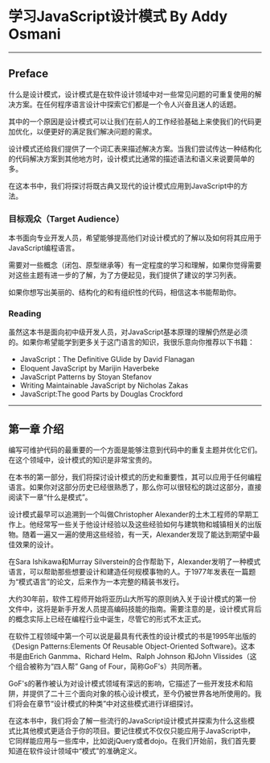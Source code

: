 ﻿# 学习JavaScript设计模式 By Addy Osmani


---

## Preface

什么是设计模式，设计模式是在软件设计领域中对一些常见问题的可重复使用的解决方案。在任何程序语言设计中探索它们都是一个令人兴奋且迷人的话题。

其中的一个原因是设计模式可以让我们在前人的工作经验基础上来使我们的代码更加优化，以便更好的满足我们解决问题的需求。

设计模式还给我们提供了一个词汇表来描述解决方案。当我们尝试传达一种结构化的代码解决方案到其他地方时，设计模式比通常的描述语法和语义来说要简单的多。

在这本书中，我们将探讨将既古典又现代的设计模式应用到JavaScript中的方法。

### 目标观众（Target Audience）

本书面向专业开发人员，希望能够提高他们对设计模式的了解以及如何将其应用于JavaScript编程语言。

需要对一些概念（闭包、原型继承等）有一定程度的学习和理解，如果你觉得需要对这些主题有进一步的了解，为了方便起见，我们提供了建议的学习列表。

如果你想写出美丽的、结构化的和有组织性的代码，相信这本书能帮助你。

### Reading

虽然这本书是面向初中级开发人员，对JavaScript基本原理的理解仍然是必须的。如果你希望能学到更多关于这门语言的知识，我很乐意向你推荐以下书籍：

 - JavaScript：The Definitive GUide by David Flanagan
 - Eloquent JavaScript by Marijin Haverbeke
 - JavaScript Patterns by Stoyan Stefanov
 - Writing Maintainable JavaScript by Nicholas Zakas
 - JavaScript:The good Parts by Douglas Crockford
 
---
## 第一章 介绍

编写可维护代码的最重要的一个方面是能够注意到代码中的重复主题并优化它们。在这个领域中，设计模式的知识是非常宝贵的。

在本书的第一部分，我们将探讨设计模式的历史和重要性，其可以应用于任何编程语言。如果你对这部分历史已经很熟悉了，那么你可以很轻松的跳过这部分，直接阅读下一章“什么是模式”。

设计模式最早可以追溯到一个叫做Christopher Alexander的土木工程师的早期工作上。他经常写一些关于他设计经验以及这些经验如何与建筑物和城镇相关的出版物。随着一遍又一遍的使用这些经验，有一天，Alexander发现了能达到期望中最佳效果的设计。

在Sara Ishikawa和Murray Silverstein的合作帮助下，Alexander发明了一种模式语言，可以帮助那些想要设计和建造任何规模事物的人。于1977年发表在一篇题为“模式语言”的论文，后来作为一本完整的精装书发行。

大约30年前，软件工程师开始将亚历山大所写的原则纳入关于设计模式的第一份文件中，这将是新手开发人员提高编码技能的指南。需要注意的是，设计模式背后的概念实际上已经在编程行业中诞生，尽管它的形式不太正式。

在软件工程领域中第一个可以说是最具有代表性的设计模式的书是1995年出版的《Design Patterns:Elements Of Reusable Object-Oriented Software》。这本书是由Erich Ganmma、Richard Helm、Ralph Johnson 和John Vlissides（这个组合被称为“四人帮” Gang of Four，简称GoF's）共同所著。

GoF's的著作被认为对设计模式领域有深远的影响，它描述了一些开发技术和陷阱，并提供了二十三个面向对象的核心设计模式，至今仍被世界各地所使用的。我们将会在章节“设计模式的种类”中对这些模式进行详细探讨。

在这本书中，我们将会了解一些流行的JavaScript设计模式并探索为什么这些模式比其他模式更适合于你的项目。要记住模式不仅仅只能应用于JavaScript中，它同样能应用与一些库中，比如说jQuery或者dojo。在我们开始前，我们首先要知道在软件设计领域中“模式”的准确定义。






